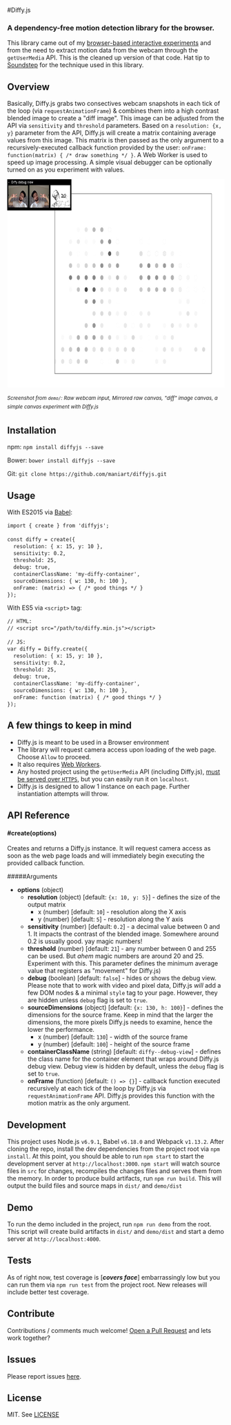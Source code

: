 #Diffy.js
### A dependency-free motion detection library for the browser. 
This library came out of my [browser-based interactive experiments](http://maniartstudio.com/#the-night) and from the need to extract motion data from the webcam through the `getUserMedia` API. This is the cleaned up version of that code. Hat tip to [Soundstep](http://www.soundstep.com/blog/2012/03/22/javascript-motion-detection/) for the technique used in this library.	

## Overview
Basically, Diffy.js grabs two consectives webcam snapshots in each tick of the loop (via `requestAnimationFrame`) & combines them into a high contrast blended image to create a "diff image".  This image can be adjusted from the API via `sensitivity` and `threshold` parameters. Based on a `resolution: {x, y}` parameter from the API, Diffy.js will create a matrix containing average values from this image. This matrix is then passed as the only argument to a recursively-executed callback function provided by the user: `onFrame: function(matrix) { /* draw something */ }`. A Web Worker is used to speed up image processing. A simple visual debugger can be optionally turned on as you experiment with values. 

<img src="./screenshot.jpg" width="752" height="482" /> 

<sup>_Screenshot from `demo/`: Raw webcam input, Mirrored raw canvas, "diff" image canvas, a simple canvas experiment with Diffy.js_</sup>


## Installation
npm: `npm install diffyjs --save`

Bower: `bower install diffyjs --save`

Git: `git clone https://github.com/maniart/diffyjs.git`


## Usage

With ES2015 via [Babel](http://babeljs.io/):

```
import { create } from 'diffyjs';

const diffy = create({
  resolution: { x: 15, y: 10 },
  sensitivity: 0.2,
  threshold: 25,
  debug: true,
  containerClassName: 'my-diffy-container',
  sourceDimensions: { w: 130, h: 100 },
  onFrame: (matrix) => { /* good things */ }
});
```

With ES5 via `<script>` tag:

```
// HTML: 
// <script src="/path/to/diffy.min.js"></script>

// JS:
var diffy = Diffy.create({
  resolution: { x: 15, y: 10 },
  sensitivity: 0.2,
  threshold: 25,
  debug: true,
  containerClassName: 'my-diffy-container',
  sourceDimensions: { w: 130, h: 100 },  
  onFrame: function (matrix) { /* good things */ }
});
```

## A few things to keep in mind
- Diffy.js is meant to be used in a Browser environment
- The library will request camera access upon loading of the web page. Choose `Allow` to proceed.
- It also requires [Web Workers](http://caniuse.com/#search=web%20worker). 
- Any hosted project using the `getUserMedia` API (including Diffy.js), [must be served over `HTTPS`](http://stackoverflow.com/questions/34197653/getusermedia-in-chrome-47-without-using-https), but you can easily run it on `localhost`.
- Diffy.js is designed to allow 1 instance on each page. Further instantiation attempts will throw.




## API Reference

#### #create(options)
Creates and returns a Diffy.js instance. It will request camera access as soon as the web page loads and will immediately begin executing the provided callback function.

#####Arguments

- **options** (object)
	- **resolution** (object) [default: `{x: 10, y: 5}`] - defines the size of the output matrix 
		- x (number) [default: `10`] - resolution along the X axis
		- y (number) [default: `5`] - resolution along the Y axis
	- **sensitivity** (number) [default: `0.2`] - a decimal value between 0 and 1. It impacts the contrast of the blended image. Somewhere around 0.2 is usually good. yay magic numbers!
	- **threshold** (number) [default: `21`] - any number between 0 and 255 can be used. But _ahem_ magic numbers are around 20 and 25. Experiment with this. This parameter defines the minimum average value that registers as "movement" for Diffy.js)
    - **debug** (boolean) [default: `false`] - hides or shows the debug view. Please note that to work with video and pixel data, Diffy.js *will* add a few DOM nodes & a minimal `style` tag to your page. However, they are hidden unless `debug` flag is set to `true`.
    - **sourceDimensions** (object) [default: `{x: 130, h: 100}`] - defines the dimensions for the source frame. Keep in mind that the larger the dimensions, the more pixels Diffy.js needs to examine, hence the lower the performance. 
    	-  x (number) [default: `130`] - width of the source frame
    	-  y (number) [default: `100`] - height of the source frame
    - **containerClassName** (string) [default: `diffy--debug-view`] - defines the class name for the container element that wraps around Diffy.js debug view. Debug view is hidden by default, unless the `debug` flag is set to `true`.
    - **onFrame** (function) [default: `() => {}`] - callback function executed recursively at each tick of the loop by Diffy.js via `requestAnimationFrame` API. Diffy.js provides this function with the motion matrix as the only argument. 


## Development
This project uses Node.js `v6.9.1`, Babel `v6.18.0` and Webpack `v1.13.2`.
After cloning the repo, install the dev dependencies from the project root via `npm install`.
At this point, you should be able to run `npm start` to start the development server at `http://localhost:3000`. 
`npm start` will watch source files in `src` for changes, recompiles the changes files and serves them from the memory. In order to produce build artifacts, run `npm run build`. This will output the build files and source maps in `dist/` and `demo/dist` 

## Demo
To run the demo included in the project, run `npm run demo` from the root. This script will create build artifacts in `dist/` and `demo/dist` and start a demo server at `http://localhost:4000`. 

## Tests

As of right now, test coverage is [___*covers face*___] embarrassingly low but you can run them via `npm run test` from the project root. New releases will include better test coverage.  

## Contribute

Contributions / comments much welcome! [Open a Pull Request](https://github.com/maniart/diffyjs/pulls) and lets work together? 

## Issues
Please report issues [here](https://github.com/maniart/diffyjs/issues).

## License

MIT. See [LICENSE](./License)
